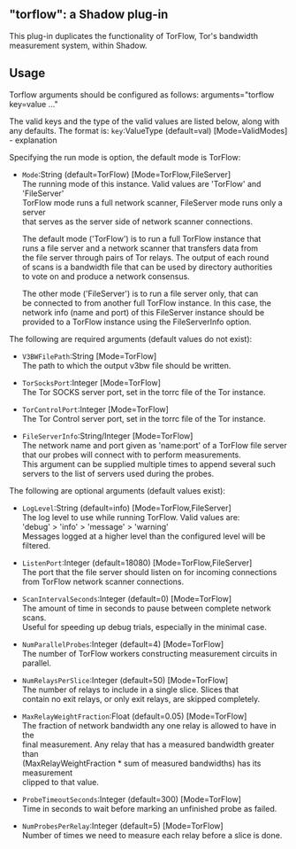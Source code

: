 ## "torflow": a Shadow plug-in

This plug-in duplicates the functionality of TorFlow, Tor's bandwidth 
measurement system, within Shadow.

## Usage

Torflow arguments should be configured as follows:
	arguments="torflow key=value ..."

The valid keys and the type of the valid values are listed below, along with any defaults.
The format is: `key`:ValueType (default=val) [Mode=ValidModes] - explanation

Specifying the run mode is option, the default mode is TorFlow:

 + `Mode`:String (default=TorFlow) [Mode=TorFlow,FileServer]  
    The running mode of this instance. Valid values are 'TorFlow' and 'FileServer'  
    TorFlow mode runs a full network scanner, FileServer mode runs only a server  
    that serves as the server side of network scanner connections.  
      
    The default mode ('TorFlow') is to run a full TorFlow instance that  
    runs a file server and a network scanner that transfers data from  
    the file server through pairs of Tor relays. The output of each round  
    of scans is a bandwidth file that can be used by directory authorities  
    to vote on and produce a network consensus.  
      
    The other mode ('FileServer') is to run a file server only, that can  
    be connected to from another full TorFlow instance. In this case, the  
    network info (name and port) of this FileServer instance should be  
    provided to a TorFlow instance using the FileServerInfo option.  

The following are required arguments (default values do not exist):

 + `V3BWFilePath`:String [Mode=TorFlow]  
    The path to which the output v3bw file should be written.

 + `TorSocksPort`:Integer [Mode=TorFlow]  
    The Tor SOCKS server port, set in the torrc file of the Tor instance.

 + `TorControlPort`:Integer [Mode=TorFlow]  
    The Tor Control server port, set in the torrc file of the Tor instance.

 + `FileServerInfo`:String/Integer [Mode=TorFlow]  
    The network name and port given as 'name:port' of a TorFlow file server  
    that our probes will connect with to perform measurements.  
    This argument can be supplied multiple times to append several such  
    servers to the list of servers used during the probes.

The following are optional arguments (default values exist):

 + `LogLevel`:String (default=info) [Mode=TorFlow,FileServer]  
    The log level to use while running TorFlow. Valid values are:  
    'debug' > 'info' > 'message' > 'warning'  
    Messages logged at a higher level than the configured level will be filtered.

 + `ListenPort`:Integer (default=18080) [Mode=TorFlow,FileServer]  
    The port that the file server should listen on for incoming connections  
    from TorFlow network scanner connections.

 + `ScanIntervalSeconds`:Integer (default=0) [Mode=TorFlow]  
    The amount of time in seconds to pause between complete network scans.  
    Useful for speeding up debug trials, especially in the minimal case.

 + `NumParallelProbes`:Integer (default=4) [Mode=TorFlow]  
    The number of TorFlow workers constructing measurement circuits in parallel.

 + `NumRelaysPerSlice`:Integer (default=50) [Mode=TorFlow]  
    The number of relays to include in a single slice. Slices that  
    contain no exit relays, or only exit relays, are skipped completely.

 + `MaxRelayWeightFraction`:Float (default=0.05) [Mode=TorFlow]  
    The fraction of network bandwidth any one relay is allowed to have in the  
    final measurement. Any relay that has a measured bandwidth greater than  
    (MaxRelayWeightFraction * sum of measured bandwidths) has its measurement  
    clipped to that value.

 + `ProbeTimeoutSeconds`:Integer (default=300) [Mode=TorFlow]  
    Time in seconds to wait before marking an unfinished probe as failed.

 + `NumProbesPerRelay`:Integer (default=5) [Mode=TorFlow]  
    Number of times we need to measure each relay before a slice is done.


